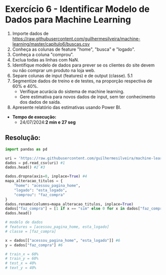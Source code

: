 # Exercício 6 - Identificar Modelo de Dados para Machine Learning

1) Importe dados de https://raw.githubusercontent.com/guilhermesilveira/machine-learning/master/capitulo6/buscas.csv
2) Conheça as colunas de feature "home", "busca" e "logado".
3) Conheça a coluna "comprou".
4) Exclua todas as linhas com NaN.
5) Identifique modelo de dados para prever se os clientes do site devem ou não comprar um produto na loja web.
6) Separe colunas de input (features) e de output (classe). 5.1
7) Segmentize dados de treino e de testes, na proporção respectiva de 60% e 40%.
    - Verifique acurácia do sistema de machine learning.
    - Gere estimativa para novos dados de input, sem ter conhecimento dos dados de saída.
8) Apresente relatório das estimativas usando Power BI.
- **Tempo de execução:** 
    - 24/07/2024:**2 min e 27 seg**

## Resolução:
```python  
import pandas as pd

uri = 'https://raw.githubusercontent.com/guilhermesilveira/machine-learning/master/capitulo6/buscas.csv'
dados = pd.read_csv(uri) #1
dados.head() #2 #3
```  

```python
dados.dropna(axis=0, inplace=True) #4
mapa_alteracao_titulos = {
    "home": "acessou_pagina_home",
    "logado": "esta_logado",
    "comprou": "faz_compra"
}
dados.rename(columns=mapa_alteracao_titulos, inplace=True)
dados["faz_compra"] = [1 if x == "sim" else 0 for x in dados["faz_compra"]]
dados.head()
```  

```python
# modelo de dados
# features = [acessou_pagina_home, esta_logado]
# classe = [faz_compra]

x = dados[["acessou_pagina_home", "esta_logado"]] #6
y = dados["faz_compra"] #6

# train_x = 60%
# train_y = 60%
# test_x = 40%
# text_y = 40%

```